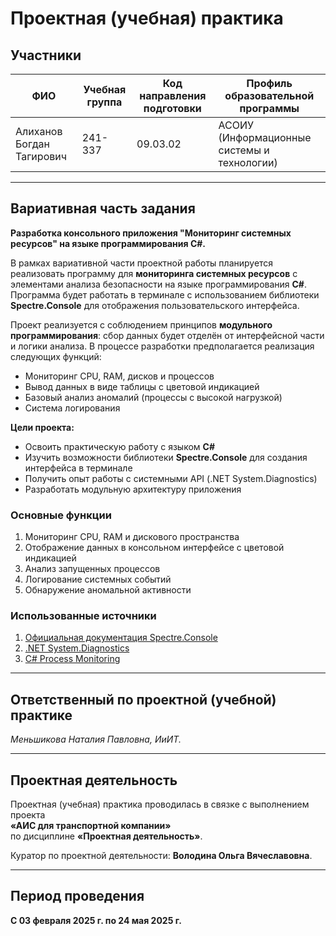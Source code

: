 # Проектная (учебная) практика

## Участники

| ФИО                         | Учебная группа | Код направления подготовки | Профиль образовательной программы                          |
|----------------------------|----------------|-----------------------------|-------------------------------------------------------------|
| Алиханов Богдан Тагирович | 241-337        | 09.03.02                    | АСОИУ (Информационные системы и технологии)                 |

---

## Вариативная часть задания

**Разработка консольного приложения "Мониторинг системных ресурсов" на языке программирования C#.**

В рамках вариативной части проектной работы планируется реализовать программу для **мониторинга системных ресурсов** с элементами анализа безопасности на языке программирования **C#**. Программа будет работать в терминале с использованием библиотеки **Spectre.Console** для отображения пользовательского интерфейса.

Проект реализуется с соблюдением принципов **модульного программирования**: сбор данных будет отделён от интерфейсной части и логики анализа. В процессе разработки предполагается реализация следующих функций:
- Мониторинг CPU, RAM, дисков и процессов
- Вывод данных в виде таблицы с цветовой индикацией
- Базовый анализ аномалий (процессы с высокой нагрузкой)
- Система логирования

**Цели проекта:**
- Освоить практическую работу с языком **C#**
- Изучить возможности библиотеки **Spectre.Console** для создания интерфейса в терминале
- Получить опыт работы с системными API (.NET System.Diagnostics)
- Разработать модульную архитектуру приложения

### Основные функции
1. Мониторинг CPU, RAM и дискового пространства
2. Отображение данных в консольном интерфейсе с цветовой индикацией
3. Анализ запущенных процессов
4. Логирование системных событий
5. Обнаружение аномальной активности

### Использованные источники
1. [Официальная документация Spectre.Console](https://spectreconsole.net/)
2. [.NET System.Diagnostics](https://learn.microsoft.com/en-us/dotnet/api/system.diagnostics)
3. [C# Process Monitoring](https://learn.microsoft.com/en-us/dotnet/api/system.diagnostics.process)

---

## Ответственный по проектной (учебной) практике

*Меньшикова Наталия Павловна, ИиИТ.*

---

## Проектная деятельность

Проектная (учебная) практика проводилась в связке с выполнением проекта  
**«АИС для транспортной компании»**  
по дисциплине **«Проектная деятельность»**.

Куратор по проектной деятельности: **Володина Ольга Вячеславовна**.

---

## Период проведения

**С 03 февраля 2025 г. по 24 мая 2025 г.**